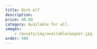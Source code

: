 ```yaml
---
title: Dark elf
description: 
price: 80.00
category: Available for all.
images: 
    - /assets/img/available/wagner.jpg
order: 500
---
```

